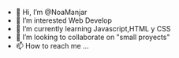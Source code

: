 - 👋 Hi, I’m @NoaManjar
- 👀 I’m interested Web Develop
- 🌱 I’m currently learning Javascript,HTML y CSS
- 💞️ I’m looking to collaborate on "small proyects"
- 📫 How to reach me ... 

<!---
NoaManjar/NoaManjar is a ✨ special ✨ repository because its `README.md` (this file) appears on your GitHub profile.
You can click the Preview link to take a look at your changes.
--->
